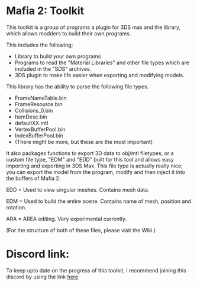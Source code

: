 # Mafia 2: Toolkit

This toolkit is a group of programs a plugin for 3DS max and the library, which allows modders to build their own programs. 


This includes the following;
- Library to build your own programs
- Programs to read the "Material Libraries" and other file types which are included in the "SDS" archives.
- 3DS plugin to make life easier when exporting and modifying models.

This library has the ability to parse the following file types.
- FrameNameTable.bin
- FrameResource.bin
- Collisions_0.bin
- ItemDesc.bin
- defaultXX.mtl
- VertexBufferPool.bin
- IndexBufferPool.bin
- (There might be more, but these are the most important)

It also packages functions to export 3D data to obj/mtl filetypes, or a custom file type, "EDM" and "EDD" built for this tool and allows easy importing and exporting in 3DS Max. This file type is actually really nice; you can export the model from the program, modify and then inject it into the buffers of Mafia 2. 

EDD = Used to view singular meshes. Contains mesh data.

EDM = Used to build the entire scene. Contains name of mesh, position and rotation.

ARA = AREA editing. Very experimental currently.

(For the structure of both of these files, please visit the Wiki.)

# Discord link:

To keep upto date on the progress of this toolkit, I recommend joining this discord by using the link [here](http://bit.ly/2L4z8vj "Discord invite")
